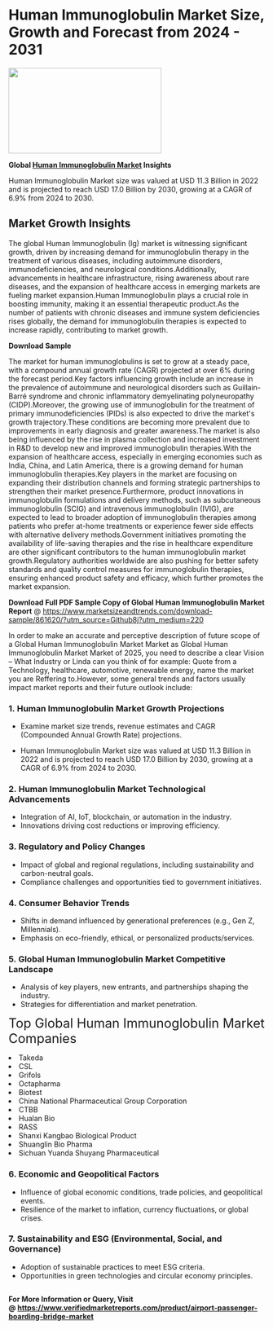 <H1>Human Immunoglobulin Market Size, Growth and Forecast from 2024 - 2031</H1><img class="aligncenter size-medium wp-image-584254" src="https://thirdeyenews.in/wp-content/uploads/2024/09/Global-Market-Research-300x168.jpeg" alt="" width="300" height="168" /><p><strong>Global&nbsp;<a href="https://www.marketsizeandtrends.com/download-sample/861620/?utm_source=Github8j?utm_medium=220">Human Immunoglobulin Market</a> Insights</strong></p><p>Human Immunoglobulin Market size was valued at USD 11.3 Billion in 2022 and is projected to reach USD 17.0 Billion by 2030, growing at a CAGR of 6.9% from 2024 to 2030.</p><p><h2>Market Growth Insights</h2> <p>The global Human Immunoglobulin (Ig) market is witnessing significant growth, driven by increasing demand for immunoglobulin therapy in the treatment of various diseases, including autoimmune disorders, immunodeficiencies, and neurological conditions.Additionally, advancements in healthcare infrastructure, rising awareness about rare diseases, and the expansion of healthcare access in emerging markets are fueling market expansion.Human Immunoglobulin plays a crucial role in boosting immunity, making it an essential therapeutic product.As the number of patients with chronic diseases and immune system deficiencies rises globally, the demand for immunoglobulin therapies is expected to increase rapidly, contributing to market growth.</p> <p><strong>Download Sample</strong></p> <p>The market for human immunoglobulins is set to grow at a steady pace, with a compound annual growth rate (CAGR) projected at over 6% during the forecast period.Key factors influencing growth include an increase in the prevalence of autoimmune and neurological disorders such as Guillain-Barré syndrome and chronic inflammatory demyelinating polyneuropathy (CIDP).Moreover, the growing use of immunoglobulin for the treatment of primary immunodeficiencies (PIDs) is also expected to drive the market's growth trajectory.These conditions are becoming more prevalent due to improvements in early diagnosis and greater awareness.The market is also being influenced by the rise in plasma collection and increased investment in R&D to develop new and improved immunoglobulin therapies.With the expansion of healthcare access, especially in emerging economies such as India, China, and Latin America, there is a growing demand for human immunoglobulin therapies.Key players in the market are focusing on expanding their distribution channels and forming strategic partnerships to strengthen their market presence.Furthermore, product innovations in immunoglobulin formulations and delivery methods, such as subcutaneous immunoglobulin (SCIG) and intravenous immunoglobulin (IVIG), are expected to lead to broader adoption of immunoglobulin therapies among patients who prefer at-home treatments or experience fewer side effects with alternative delivery methods.Government initiatives promoting the availability of life-saving therapies and the rise in healthcare expenditure are other significant contributors to the human immunoglobulin market growth.Regulatory authorities worldwide are also pushing for better safety standards and quality control measures for immunoglobulin therapies, ensuring enhanced product safety and efficacy, which further promotes the market expansion.</p> <p><span class=""><strong>Download Full PDF Sample Copy of Global Human Immunoglobulin Market Report</strong> @ <a href="https://www.marketsizeandtrends.com/download-sample/861620/?utm_source=Github8j?utm_medium=220" target="_blank">https://www.marketsizeandtrends.com/download-sample/861620/?utm_source=Github8j?utm_medium=220</a></span></p><p>In order to make an accurate and perceptive description of future scope of a Global&nbsp;Human Immunoglobulin Market Market as Global&nbsp;Human Immunoglobulin Market Market of 2025, you need to describe a clear Vision &ndash; What Industry or Linda can you think of for example: Quote from a Technology, healthcare, automotive, renewable energy, name the market you are Reffering to.However, some general trends and factors usually impact market reports and their future outlook include:</p><h3>1.&nbsp;<strong>Human Immunoglobulin Market Growth Projections</strong></h3><ul><li>Examine market size trends, revenue estimates and CAGR (Compounded Annual Growth Rate) projections.</li><li><p>Human Immunoglobulin Market size was valued at USD 11.3 Billion in 2022 and is projected to reach USD 17.0 Billion by 2030, growing at a CAGR of 6.9% from 2024 to 2030.</p></li></ul><h3>2.&nbsp;<strong>Human Immunoglobulin Market Technological Advancements</strong></h3><ul><li>Integration of AI, IoT, blockchain, or automation in the industry.</li><li>Innovations driving cost reductions or improving efficiency.</li></ul><h3>3.&nbsp;<strong>Regulatory and Policy Changes</strong></h3><ul><li>Impact of global and regional regulations, including sustainability and carbon-neutral goals.</li><li>Compliance challenges and opportunities tied to government initiatives.</li></ul><h3>4.&nbsp;<strong>Consumer Behavior Trends</strong></h3><ul><li>Shifts in demand influenced by generational preferences (e.g., Gen Z, Millennials).</li><li>Emphasis on eco-friendly, ethical, or personalized products/services.</li></ul><h3>5.&nbsp;<strong>Global Human Immunoglobulin Market Competitive Landscape</strong></h3><ul><li>Analysis of key players, new entrants, and partnerships shaping the industry.</li><li>Strategies for differentiation and market penetration.</li></ul><p data-pm-slice="1 1 []"><span style="color: inherit; font-family: inherit; font-size: 25px;">Top Global Human Immunoglobulin Market Companies</span></p><div class="" data-test-id=""><p><li>Takeda</li><li> CSL</li><li> Grifols</li><li> Octapharma</li><li> Biotest</li><li> China National Pharmaceutical Group Corporation</li><li> CTBB</li><li> Hualan Bio</li><li> RASS</li><li> Shanxi Kangbao Biological Product</li><li> Shuanglin Bio Pharma</li><li> Sichuan Yuanda Shuyang Pharmaceutical</li></p></div><h3>6.&nbsp;<strong>Economic and Geopolitical Factors</strong></h3><ul><li>Influence of global economic conditions, trade policies, and geopolitical events.</li><li>Resilience of the market to inflation, currency fluctuations, or global crises.</li></ul><h3>7.&nbsp;<strong>Sustainability and ESG (Environmental, Social, and Governance)</strong></h3><ul><li>Adoption of sustainable practices to meet ESG criteria.</li><li>Opportunities in green technologies and circular economy principles.</li></ul><h2><strong style="font-size: 14px;">For More Information or Query, Visit @&nbsp;</strong><a style="background-color: #ffffff; font-size: 14px;" href="https://www.marketsizeandtrends.com/report/human-immunoglobulin-market/" target="_blank">https://www.verifiedmarketreports.com/product/airport-passenger-boarding-bridge-market</a></h2>